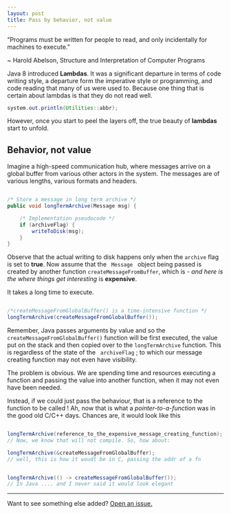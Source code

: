 ```yaml
---
layout: post
title: Pass by behavior, not value
---
```



<div class="message">
“Programs must be written for people to read, 
and only incidentally for machines to execute.” 

~  Harold Abelson, Structure and Interpretation of Computer Programs
</div>

Java 8 introduced <strong>Lambdas</strong>. It was a significant departure in terms of code writing style, a departure form the imperative style or programming, and code reading that many of us were used to. Because one thing that is certain about lambdas is that they do not read well.

```java
system.out.println(Utilities::abbr);
```

However, once you start to peel the layers off, the true beauty of <strong>lambdas</strong> start to unfold. 

## Behavior, not value

Imagine a high-speed communication hub, where messages arrive on a global buffer from various other actors in the system. The messages are of various lengths, various formats and headers.

```java

/* Store a message in long term archive */
public void longTermArchive(Message msg) {

    /* Implementation pseudocode */
    if (archiveFlag) {
        writeToDisk(msg);
    }
}

```
Observe that the actual writing to disk happens only when the <code>archive</code> flag is set to <strong>true</strong>.
Now assume that the <code> Message </code> object being passed is created by another function <code>createMessageFromBuffer</code>,
which is - <em>and here is the where things get interesting</em> is <strong>expensive</strong>. 

It takes a long time to execute. 


```java

/*createMessageFromGlobalBuffer() is a time-intensive function */
longTermArchive(createMessageFromGlobalBuffer());

```

Remember, Java passes arguments by value and so the <code>createMessageFromGlobalBuffer()</code> function will be first executed, the value put on the stack and then copied over to the <code>longTermArchive</code> function. This is regardless of the state of the <code> archiveFlag</code> ; to which our message creating function may not even have visibility.

The problem is obvious. We are spending time and resources executing a function and passing the value into another function, when it may not even have been needed.

Instead, if we could just pass the behaviour, that is a reference to the function to be called ! Ah, now that is what a <em>pointer-to-a-function</em> was in the good old C/C++ days. Chances are, it would look like this

```java

longTermArchive(reference_to_the_expensive_message_creating_function);
// Now, we know that will not compile. So, how about:

longTermArchive(&createMessageFromGlobalBuffer);
// well, this is how it woudl be in C, passing the addr of a fn


longTermArchive(() -> createMessageFromGlobalBuffer());
// In Java .... and I never said it would look elegant


```






-----

Want to see something else added? <a href="https://github.com/poole/poole/issues/new">Open an issue.</a>
